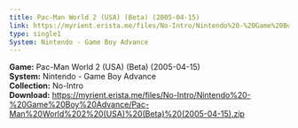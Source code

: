 ```yaml
---
title: Pac-Man World 2 (USA) (Beta) (2005-04-15)
link: https://myrient.erista.me/files/No-Intro/Nintendo%20-%20Game%20Boy%20Advance/Pac-Man%20World%202%20(USA)%20(Beta)%20(2005-04-15).zip
type: single1
System: Nintendo - Game Boy Advance
---
```

<b>Game:</b> Pac-Man World 2 (USA) (Beta) (2005-04-15)<br>
<b>System:</b> Nintendo - Game Boy Advance<br>
<b>Collection:</b> No-Intro<br>
<b>Download:</b> https://myrient.erista.me/files/No-Intro/Nintendo%20-%20Game%20Boy%20Advance/Pac-Man%20World%202%20(USA)%20(Beta)%20(2005-04-15).zip